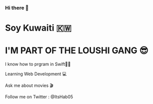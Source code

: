 ### Hi there 👋

# Soy Kuwaiti 🇰🇼
# I'M PART OF THE LOUSHI GANG 😎

I know how to prgram in Swift🦅🤓 

Learning Web Development 💻

Ask me about movies 🎬  

Follow me on Twitter : @ItsHab05
